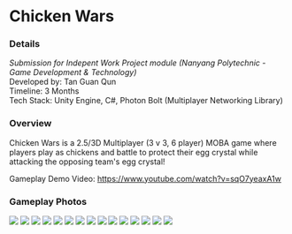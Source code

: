# Chicken Wars
### Details
_Submission for Indepent Work Project module (Nanyang Polytechnic - Game Development & Technology)_    
Developed by: Tan Guan Qun    
Timeline: 3 Months    
Tech Stack: Unity Engine, C#, Photon Bolt (Multiplayer Networking Library)    
### Overview
Chicken Wars is a 2.5/3D Multiplayer (3 v 3, 6 player) MOBA game where players play as chickens and battle to protect their egg crystal while attacking the opposing team's egg crystal!

Gameplay Demo Video: https://www.youtube.com/watch?v=sqO7yeaxA1w

### Gameplay Photos
![](./Images/spawmnshop.png)
![](./Images/people.png)
![](./Images/run.png)
![](./Images/pushhh.png)
![](./Images/attack.png)
![](./Images/death.png)
![](./Images/teaminventory.png)
![](./Images/turret.png)
![](./Images/killlog.png)
![](./Images/craftscreen.png)
![](./Images/chaos.png)
![](./Images/Lobby.png)
![](./Images/TeamBase.png)
![](./Images/Shop.png)
![](./Images/MinimapLayout.png)
